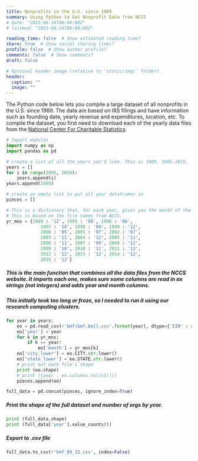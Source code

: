 ```yaml
---
title: Nonprofits in the U.S. since 1989
summary: Using Python to Get Nonprofit Data from NCCS
# date: "2015-06-24T00:00:00Z"
# lastmod: "2015-06-24T00:00:00Z"

reading_time: false  # Show estimated reading time?
share: true  # Show social sharing links?
profile: false  # Show author profile?
comments: false  # Show comments?
draft: false

# Optional header image (relative to `static/img/` folder).
header:
  caption: ""
  image: ""
---
```

The Python code below lets you compile a large dataset of all nonprofits in the U.S. since 1989. The data are based on IRS filings and have information such as founding date, yearly revenue and expenditures, location, etc. To compile the dataset, you first need to download each of the yearly data files from the [National Center For Charitable Statistics](https://nccs-data.urban.org/index.php).


```python
# Import modules
import numpy as np
import pandas as pd
```


```python
# create a list of all the years you'd like. This is 1989, 1995-2015.
years = []
for i in range(1995, 2016):
    years.append(i)
years.append(1989)
```


```python
# create an empty list to put all your dataframes in
pieces = []
```


```python
# This is a dictionary that, for each year, gives you the month of the data extraction.
# This is based on the file names from NCCS.
yr_mos = {1989 : '12', 1995 : '08', 1996 : '06',
             1997 : '10', 1998 : '09', 1999 : '12',
			 2000 : '05', 2001 : '07', 2002 : '07',
             2003 : '11', 2004 : '12', 2005 : '11',
			 2006 : '11', 2007 : '09', 2008 : '12',
			 2009 : '10', 2010 : '11', 2011 : '12', 
			 2012 : '12', 2013 : '12', 2014 : '12',
			 2015 : '12'}
```

##### This is the main function that combines all the data files from the NCCS website. It imports each one, makes sure some columns are read in as strings (not integers) and adds year and month columns. 
##### This initially took too long or froze, so I needed to run it using our research computing clusters.


```python
for year in years:
	eo = pd.read_csv(r'bmf/bmf.bm{}.csv'.format(year), dtype={'EIN' : str, 'NTEECC' : str, 'NTEE1' : str, 'MSA_NECH' : str, 'FIPS' : str}, low_memory = False)
	eo['year'] = year
	for k in yr_mos:
		if k == year:
			eo['month'] = yr_mos[k]
	eo['city_lower'] = eo.CITY.str.lower()
	eo['state_lower'] = eo.STATE.str.lower()
    # print out each file's shape
	print (eo.shape)
	# print ({year : eo.columns.tolist()})
	pieces.append(eo)

full_data = pd.concat(pieces, ignore_index=True)
```

##### Print the shape of the full dataset and number of orgs by year.


```python
print (full_data.shape)
print (full_data['year'].value_counts())
```

##### Export to .csv file


```python
full_data.to_csv(r'bmf_89_15.csv', index=False)
```
